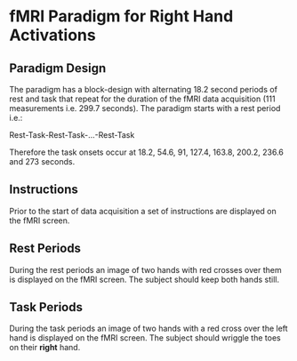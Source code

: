 # fMRI Paradigm for Right Hand Activations

## Paradigm Design
The paradigm has a block-design with alternating 18.2 second periods of rest and task that repeat for the duration of the fMRI data acquisition (111 measurements i.e. 299.7 seconds). The paradigm starts with a rest period i.e.:

Rest-Task-Rest-Task-...-Rest-Task

Therefore the task onsets occur at 18.2, 54.6, 91, 127.4, 163.8, 200.2, 236.6 and 273 seconds.

## Instructions
Prior to the start of data acquisition a set of instructions are displayed on the fMRI screen.

## Rest Periods
During the rest periods an image of two hands with red crosses over them is displayed on the fMRI screen. The subject should keep both hands still.

## Task Periods
During the task periods an image of two hands with a red cross over the left hand is displayed on the fMRI screen. The subject should wriggle the toes on their **right** hand.